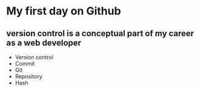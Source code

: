 # My first day on Github
## version control is a conceptual part of my career as a web developer
- Version control
- Commit
- Git
- Repository
- Hash



